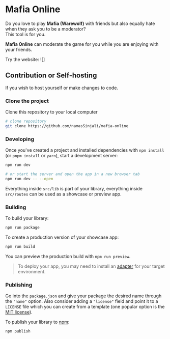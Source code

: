 # Mafia Online

Do you love to play **Mafia (Warewolf)** with friends but also equally hate when they ask you to be a moderator?  
This tool is for you.

**Mafia Online** can moderate the game for you while you are enjoying with your friends.

Try the website: ![]

## Contribution or Self-hosting

If you wish to host yourself or make changes to code.

### Clone the project

Clone this repository to your local computer 

```bash
# clone repository
git clone https://github.com/namasSinjali/mafia-online
```

### Developing

Once you've created a project and installed dependencies with `npm install` (or `pnpm install` or `yarn`), start a development server:

```bash
npm run dev

# or start the server and open the app in a new browser tab
npm run dev -- --open
```

Everything inside `src/lib` is part of your library, everything inside `src/routes` can be used as a showcase or preview app.

### Building

To build your library:

```bash
npm run package
```

To create a production version of your showcase app:

```bash
npm run build
```

You can preview the production build with `npm run preview`.

> To deploy your app, you may need to install an [adapter](https://kit.svelte.dev/docs/adapters) for your target environment.

### Publishing

Go into the `package.json` and give your package the desired name through the `"name"` option. Also consider adding a `"license"` field and point it to a `LICENSE` file which you can create from a template (one popular option is the [MIT license](https://opensource.org/license/mit/)).

To publish your library to [npm](https://www.npmjs.com):

```bash
npm publish
```
